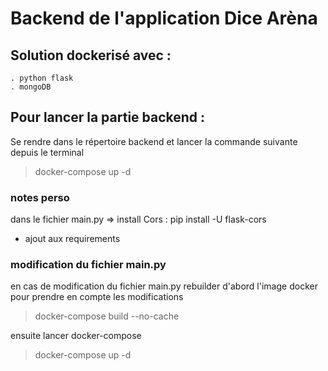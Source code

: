 # Backend de l'application Dice Arèna

## Solution dockerisé avec :
    . python flask
    . mongoDB

## Pour lancer la partie backend :
Se rendre dans le répertoire backend et lancer la commande suivante depuis le terminal
>docker-compose up -d


### notes perso
dans le fichier main.py
=> install Cors : pip install -U flask-cors
+ ajout aux requirements

### modification du fichier main.py
en cas de modification du fichier main.py
rebuilder d'abord l'image docker pour prendre en compte les modifications
>docker-compose build --no-cache

ensuite lancer docker-compose
>docker-compose up -d

